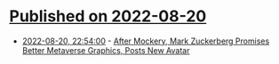 # [Published on 2022-08-20](index.md)

* [2022-08-20, 22:54:00](https://tech.slashdot.org/story/22/08/20/2237249/after-mockery-mark-zuckerberg-promises-better-metaverse-graphics-posts-new-avatar?utm_source=rss1.0mainlinkanon&utm_medium=feed) - [After Mockery, Mark Zuckerberg Promises Better Metaverse Graphics, Posts New Avatar](https://tech.slashdot.org/story/22/08/20/2237249/after-mockery-mark-zuckerberg-promises-better-metaverse-graphics-posts-new-avatar?utm_source=rss1.0mainlinkanon&utm_medium=feed)
